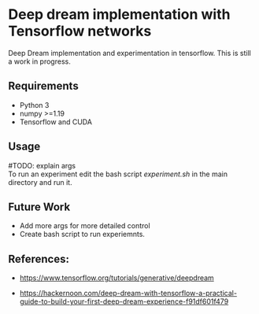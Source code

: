 
# Deep dream implementation with Tensorflow networks 
Deep Dream implementation and experimentation in tensorflow. This is still a work in progress.

## Requirements
<ul>
  <li>Python 3</li>
  <li>numpy >=1.19</li>
  <li>Tensorflow and CUDA</li>
</ul>

## Usage
#TODO: explain args<br/>
To run an experiment edit the bash script *experiment.sh* in the main directory and run it.

## Future Work
- Add more args for more detailed control<br/>
- Create bash script to run experiemnts.

## References:

- https://www.tensorflow.org/tutorials/generative/deepdream

- https://hackernoon.com/deep-dream-with-tensorflow-a-practical-guide-to-build-your-first-deep-dream-experience-f91df601f479

